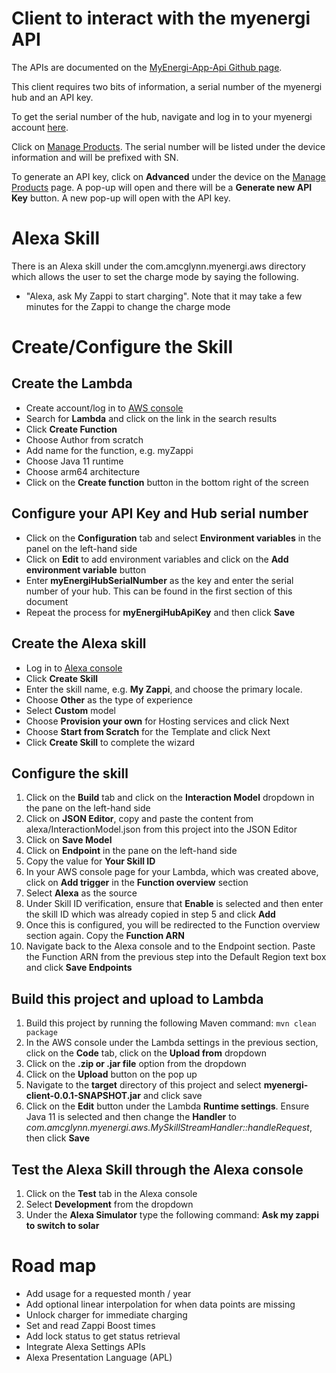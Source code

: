 # Client to interact with the myenergi API

The APIs are documented on the [MyEnergi-App-Api Github page](https://github.com/twonk/MyEnergi-App-Api).

This client requires two bits of information, a serial number of the myenergi hub and an API key.

To get the serial number of the hub, navigate and log in to your myenergi account [here](https://myaccount.myenergi.com/).

Click on [Manage Products](https://myaccount.myenergi.com/location#products). The serial number will be listed under
the device information and will be prefixed with SN.

To generate an API key, click on **Advanced** under the device on the [Manage Products](https://myaccount.myenergi.com/location#products) page.
A pop-up will open and there will be a **Generate new API Key** button. A new pop-up will open with the API key.

# Alexa Skill
There is an Alexa skill under the com.amcglynn.myenergi.aws directory which allows the user to set the charge mode
by saying the following.
* "Alexa, ask My Zappi to start charging". Note that it may take a few minutes for the Zappi to change the charge mode

# Create/Configure the Skill

## Create the Lambda
* Create account/log in to [AWS console](https://aws.amazon.com/console/)
* Search for **Lambda** and click on the link in the search results
* Click **Create Function**
* Choose Author from scratch
* Add name for the function, e.g. myZappi
* Choose Java 11 runtime
* Choose arm64 architecture
* Click on the **Create function** button in the bottom right of the screen

## Configure your API Key and Hub serial number
* Click on the **Configuration** tab and select **Environment variables** in the panel on the left-hand side
* Click on **Edit** to add environment variables and click on the **Add environment variable** button
* Enter **myEnergiHubSerialNumber** as the key and enter the serial number of your hub. This can be found in the first section of this document
* Repeat the process for **myEnergiHubApiKey** and then click **Save**

## Create the Alexa skill
* Log in to [Alexa console](https://developer.amazon.com/alexa/console/ask)
* Click **Create Skill**
* Enter the skill name, e.g. **My Zappi**, and choose the primary locale.
* Choose **Other** as the type of experience
* Select **Custom** model
* Choose **Provision your own** for Hosting services and click Next
* Choose **Start from Scratch** for the Template and click Next
* Click **Create Skill** to complete the wizard

## Configure the skill
1. Click on the **Build** tab and click on the **Interaction Model** dropdown in the pane on the left-hand side
2. Click on **JSON Editor**, copy and paste the content from alexa/InteractionModel.json from this project into the JSON Editor
3. Click on **Save Model**
4. Click on **Endpoint** in the pane on the left-hand side
5. Copy the value for **Your Skill ID**
6. In your AWS console page for your Lambda, which was created above, click on **Add trigger** in the **Function overview** section
7. Select **Alexa** as the source
8. Under Skill ID verification, ensure that **Enable** is selected and then enter the skill ID which was already copied in step 5 and click **Add**
9. Once this is configured, you will be redirected to the Function overview section again. Copy the **Function ARN**
10. Navigate back to the Alexa console and to the Endpoint section. Paste the Function ARN from the previous step into the Default Region text box and click **Save Endpoints**

## Build this project and upload to Lambda
1. Build this project by running the following Maven command: `mvn clean package`
2. In the AWS console under the Lambda settings in the previous section, click on the **Code** tab, click on the **Upload from** dropdown
3. Click on the **.zip or .jar file** option from the dropdown
4. Click on the **Upload** button on the pop up
5. Navigate to the **target** directory of this project and select **myenergi-client-0.0.1-SNAPSHOT.jar** and click save
6. Click on the **Edit** button under the Lambda **Runtime settings**. Ensure Java 11 is selected and then change the **Handler** to *com.amcglynn.myenergi.aws.MySkillStreamHandler::handleRequest*, then click **Save**

## Test the Alexa Skill through the Alexa console
1. Click on the **Test** tab in the Alexa console
2. Select **Development** from the dropdown
3. Under the **Alexa Simulator** type the following command: **Ask my zappi to switch to solar**

# Road map
* Add usage for a requested month / year
* Add optional linear interpolation for when data points are missing
* Unlock charger for immediate charging
* Set and read Zappi Boost times
* Add lock status to get status retrieval
* Integrate Alexa Settings APIs
* Alexa Presentation Language (APL)
